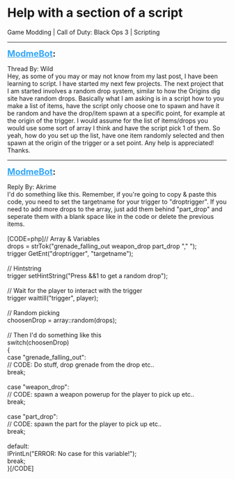# Help with a section of a script
Game Modding | Call of Duty: Black Ops 3 | Scripting

---
<strong style="font-size: 1.4em;"><span style="text-decoration: underline;text-decoration-color: #34a7f9;"><span style="color:#34a7f9;">ModmeBot</span></span>:</strong>

<p>Thread By: Wild<br />Hey, as some of you may or may not know from my last post, I have been learning to script. I have started my next few projects. The next project that I am started involves a random drop system, similar to how the Origins dig site have random drops. Basically what I am asking is in a script how to you make a list of items, have the script only choose one to spawn and have it be random and have the drop/item spawn at a specific point, for example at the origin of the trigger. I would assume for the list of items/drops you would use some sort of array I think and have the script pick 1 of them. So yeah, how do you set up the list, have one item randomly selected and then spawn at the origin of the trigger or a set point. Any help is appreciated! Thanks.</p>

---
<strong style="font-size: 1.4em;"><span style="text-decoration: underline;text-decoration-color: #34a7f9;"><span style="color:#34a7f9;">ModmeBot</span></span>:</strong>

<p>Reply By: Akrime<br />I&#39;d do something like this. Remember, if you&#39;re going to copy &amp; paste this code, you need to set the targetname for your trigger to &quot;droptrigger&quot;. If you need to add more drops to the array, just add them behind &quot;part_drop&quot; and seperate them with a blank space like in the code or delete the previous items.<br /> <br />[CODE=php]// Array &amp; Variables<br />drops = strTok(&quot;grenade_falling_out weapon_drop part_drop &quot;,&quot; &quot;);<br />trigger GetEnt(&quot;droptrigger&quot;, &quot;targetname&quot;);<br /><br />// Hintstring<br />trigger setHintString(&quot;Press &amp;&amp;1 to get a random drop&quot;);<br /><br />// Wait for the player to interact with the trigger<br />trigger waittill(&quot;trigger&quot;, player);<br /><br />// Random picking<br />choosenDrop = array::random(drops);<br /><br />// Then I&#39;d do something like this<br />switch(choosenDrop)<br />{<br />    case &quot;grenade_falling_out&quot;:<br />    	// CODE: Do stuff, drop grenade from the drop etc..<br />    	break;<br /><br />	case &quot;weapon_drop&quot;:<br />		// CODE: spawn a weapon powerup for the player to pick up etc..<br />		break;<br /><br />	case &quot;part_drop&quot;:<br />		// CODE: spawn the part for the player to pick up etc..<br />		break;<br /><br />	default:<br />		IPrintLn(&quot;ERROR: No case for this variable!&quot;);<br />		break;<br />}[/CODE]</p>
